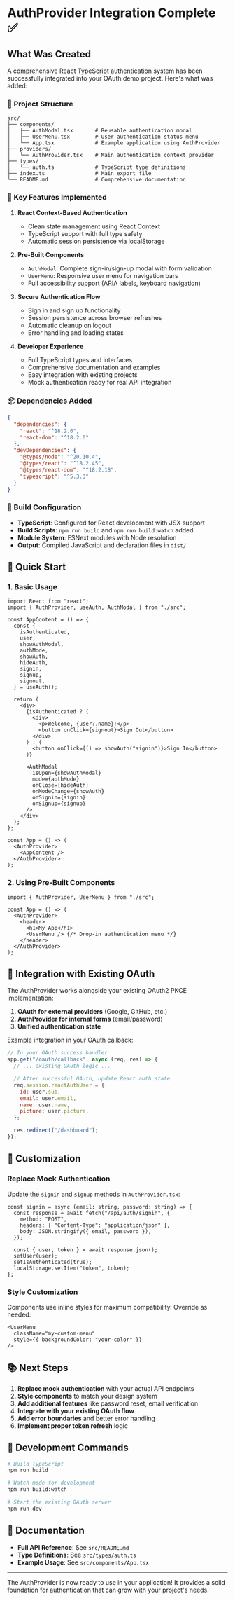 # AuthProvider Integration Complete ✅

## What Was Created

A comprehensive React TypeScript authentication system has been successfully integrated into your OAuth demo project. Here's what was added:

### 📁 Project Structure

```
src/
├── components/
│   ├── AuthModal.tsx       # Reusable authentication modal
│   ├── UserMenu.tsx        # User authentication status menu
│   └── App.tsx             # Example application using AuthProvider
├── providers/
│   └── AuthProvider.tsx    # Main authentication context provider
├── types/
│   └── auth.ts             # TypeScript type definitions
├── index.ts                # Main export file
└── README.md               # Comprehensive documentation
```

### 🚀 Key Features Implemented

1. **React Context-Based Authentication**
   - Clean state management using React Context
   - TypeScript support with full type safety
   - Automatic session persistence via localStorage

2. **Pre-Built Components**
   - `AuthModal`: Complete sign-in/sign-up modal with form validation
   - `UserMenu`: Responsive user menu for navigation bars
   - Full accessibility support (ARIA labels, keyboard navigation)

3. **Secure Authentication Flow**
   - Sign in and sign up functionality
   - Session persistence across browser refreshes
   - Automatic cleanup on logout
   - Error handling and loading states

4. **Developer Experience**
   - Full TypeScript types and interfaces
   - Comprehensive documentation and examples
   - Easy integration with existing projects
   - Mock authentication ready for real API integration

### 📦 Dependencies Added

```json
{
  "dependencies": {
    "react": "^18.2.0",
    "react-dom": "^18.2.0"
  },
  "devDependencies": {
    "@types/node": "^20.10.4",
    "@types/react": "^18.2.45",
    "@types/react-dom": "^18.2.18",
    "typescript": "^5.3.3"
  }
}
```

### 🔧 Build Configuration

- **TypeScript**: Configured for React development with JSX support
- **Build Scripts**: `npm run build` and `npm run build:watch` added
- **Module System**: ESNext modules with Node resolution
- **Output**: Compiled JavaScript and declaration files in `dist/`

## 🚦 Quick Start

### 1. Basic Usage

```tsx
import React from "react";
import { AuthProvider, useAuth, AuthModal } from "./src";

const AppContent = () => {
  const {
    isAuthenticated,
    user,
    showAuthModal,
    authMode,
    showAuth,
    hideAuth,
    signin,
    signup,
    signout,
  } = useAuth();

  return (
    <div>
      {isAuthenticated ? (
        <div>
          <p>Welcome, {user?.name}!</p>
          <button onClick={signout}>Sign Out</button>
        </div>
      ) : (
        <button onClick={() => showAuth("signin")}>Sign In</button>
      )}

      <AuthModal
        isOpen={showAuthModal}
        mode={authMode}
        onClose={hideAuth}
        onModeChange={showAuth}
        onSignin={signin}
        onSignup={signup}
      />
    </div>
  );
};

const App = () => (
  <AuthProvider>
    <AppContent />
  </AuthProvider>
);
```

### 2. Using Pre-Built Components

```tsx
import { AuthProvider, UserMenu } from "./src";

const App = () => (
  <AuthProvider>
    <header>
      <h1>My App</h1>
      <UserMenu /> {/* Drop-in authentication menu */}
    </header>
  </AuthProvider>
);
```

## 🔗 Integration with Existing OAuth

The AuthProvider works alongside your existing OAuth2 PKCE implementation:

1. **OAuth for external providers** (Google, GitHub, etc.)
2. **AuthProvider for internal forms** (email/password)
3. **Unified authentication state**

Example integration in your OAuth callback:

```javascript
// In your OAuth success handler
app.get("/oauth/callback", async (req, res) => {
  // ... existing OAuth logic ...

  // After successful OAuth, update React auth state
  req.session.reactAuthUser = {
    id: user.sub,
    email: user.email,
    name: user.name,
    picture: user.picture,
  };

  res.redirect("/dashboard");
});
```

## 🎨 Customization

### Replace Mock Authentication

Update the `signin` and `signup` methods in `AuthProvider.tsx`:

```tsx
const signin = async (email: string, password: string) => {
  const response = await fetch("/api/auth/signin", {
    method: "POST",
    headers: { "Content-Type": "application/json" },
    body: JSON.stringify({ email, password }),
  });

  const { user, token } = await response.json();
  setUser(user);
  setIsAuthenticated(true);
  localStorage.setItem("token", token);
};
```

### Style Customization

Components use inline styles for maximum compatibility. Override as needed:

```tsx
<UserMenu
  className="my-custom-menu"
  style={{ backgroundColor: "your-color" }}
/>
```

## 📚 Next Steps

1. **Replace mock authentication** with your actual API endpoints
2. **Style components** to match your design system
3. **Add additional features** like password reset, email verification
4. **Integrate with your existing OAuth flow**
5. **Add error boundaries** and better error handling
6. **Implement proper token refresh** logic

## 🔧 Development Commands

```bash
# Build TypeScript
npm run build

# Watch mode for development
npm run build:watch

# Start the existing OAuth server
npm run dev
```

## 📖 Documentation

- **Full API Reference**: See `src/README.md`
- **Type Definitions**: See `src/types/auth.ts`
- **Example Usage**: See `src/components/App.tsx`

---

The AuthProvider is now ready to use in your application! It provides a solid foundation for authentication that can grow with your project's needs.
